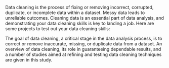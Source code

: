 Data cleaning is the process of fixing or removing incorrect, corrupted, duplicate, or incomplete
data within a dataset. Messy data leads to unreliable outcomes. Cleaning data is an essential
part of data analysis, and demonstrating your data cleaning skills is key to landing a job. Here
are some projects to test out your data cleaning skills: 

The goal of data cleaning, a critical stage in the data analysis process, is to correct or remove inaccurate, missing, or duplicate data from a dataset. An overview of data cleaning, its role in guaranteeing dependable results, and a number of studies aimed at refining and testing data cleaning techniques are given in this study.
